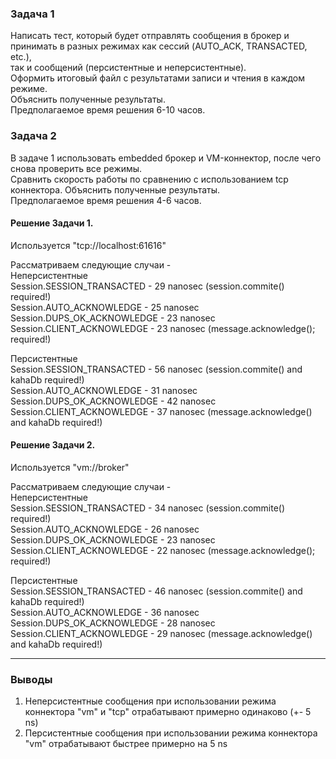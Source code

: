  
 
  ### Задача 1 
Написать тест, который будет отправлять сообщения в брокер и принимать в разных режимах как сессий (AUTO_ACK, TRANSACTED, etc.),  
так и сообщений (персистентные и неперсистентные).  
Оформить итоговый файл с результатами записи и чтения в каждом режиме.  
Объяснить полученные результаты.  
Предполагаемое время решения 6-10 часов.

  ### Задача 2 
В задаче 1 использовать embedded брокер и VM-коннектор, после чего снова проверить все режимы.  
Сравнить скорость работы по сравнению с использованием tcp коннектора. Объяснить полученные результаты.  
Предполагаемое время решения 4-6 часов.

  #### Решение Задачи 1.  
  
  Используется "tcp://localhost:61616"

Рассматриваем следующие случаи -     
	Неперсистентные     
		Session.SESSION_TRANSACTED  - 29 nanosec (session.commite() required!)  
		Session.AUTO_ACKNOWLEDGE    - 25 nanosec   
		Session.DUPS_OK_ACKNOWLEDGE - 23 nanosec   
		Session.CLIENT_ACKNOWLEDGE  - 23 nanosec (message.acknowledge(); required!)    
  
Персистентные   
		Session.SESSION_TRANSACTED  -  56 nanosec (session.commite() and kahaDb required!)   
		Session.AUTO_ACKNOWLEDGE    -  31 nanosec  
		Session.DUPS_OK_ACKNOWLEDGE -  42 nanosec   
		Session.CLIENT_ACKNOWLEDGE  -  37 nanosec (message.acknowledge() and kahaDb required!) 

  #### Решение Задачи 2.

  Используется "vm://broker"  
    
Рассматриваем следующие случаи -   
	Неперсистентные   
		Session.SESSION_TRANSACTED  -  34 nanosec (session.commite() required!)  
		Session.AUTO_ACKNOWLEDGE    -  26 nanosec   
		Session.DUPS_OK_ACKNOWLEDGE -  23 nanosec   
		Session.CLIENT_ACKNOWLEDGE  -  22 nanosec (message.acknowledge(); required!)    
  
Персистентные   
		Session.SESSION_TRANSACTED  -  46 nanosec (session.commite() and kahaDb required!)   
		Session.AUTO_ACKNOWLEDGE    -  36 nanosec  
		Session.DUPS_OK_ACKNOWLEDGE -  28 nanosec   
		Session.CLIENT_ACKNOWLEDGE  -  29 nanosec (message.acknowledge() and kahaDb required!)  
		
  ----------------------------------------------------------------------------------------------------  
  
  ### Выводы 
  1) Неперсистентные сообщения при использовании режима коннектора "vm" и "tcp" отрабатывают примерно одинаково (+- 5 ns)
  2) Персистентные сообщения при использовании режима коннектора "vm" отрабатывают быстрее примерно на 5 ns
  
  
  


